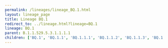 ```yaml
---
permalink: /lineages/lineage_BQ.1.html
layout: lineage_page
title: Lineage BQ.1
redirect_to: ../lineage.html?lineage=BQ.1
lineage: BQ.1
parent: B.1.1.529.5.3.1.1.1.1
children: ['BQ.1', 'BQ.1.1', 'BQ.1.1.1', 'BQ.1.1.2', 'BQ.1.1.3', 'BQ.1.1.4', 'BQ.1.1.5', 'BQ.1.1.6', 'BQ.1.1.7', 'BQ.1.1.8', 'BQ.1.1.9', 'BQ.1.1.10', 'BQ.1.1.11', 'BQ.1.1.12', 'BQ.1.1.13', 'BQ.1.1.14', 'BQ.1.1.15', 'BQ.1.1.16', 'BQ.1.1.17', 'BQ.1.1.18', 'BQ.1.1.19', 'BQ.1.1.20', 'BQ.1.1.21', 'BQ.1.1.22', 'BQ.1.1.23', 'BQ.1.1.24', 'BQ.1.1.25', 'BQ.1.1.26', 'BQ.1.1.27', 'BQ.1.1.28', 'BQ.1.1.29', 'BQ.1.1.30', 'BQ.1.1.31', 'BQ.1.1.32', 'BQ.1.1.33', 'BQ.1.1.34', 'BQ.1.1.35', 'BQ.1.1.36', 'BQ.1.1.37', 'BQ.1.1.38', 'BQ.1.1.39', 'BQ.1.1.40', 'BQ.1.1.41', 'BQ.1.1.42', 'BQ.1.1.43', 'BQ.1.1.44', 'BQ.1.1.45', 'BQ.1.1.46', 'BQ.1.1.47', 'BQ.1.1.48', 'BQ.1.1.49', 'BQ.1.1.50', 'BQ.1.1.51', 'BQ.1.1.52', 'BQ.1.1.53', 'BQ.1.1.54', 'BQ.1.1.55', 'BQ.1.1.56', 'BQ.1.1.57', 'BQ.1.1.58', 'BQ.1.1.59', 'BQ.1.1.60', 'BQ.1.1.61', 'BQ.1.1.62', 'BQ.1.1.63', 'BQ.1.1.64', 'BQ.1.1.65', 'BQ.1.1.66', 'BQ.1.1.67', 'BQ.1.1.68', 'BQ.1.1.69', 'BQ.1.1.70', 'BQ.1.1.71', 'BQ.1.1.72', 'BQ.1.1.73', 'BQ.1.1.74', 'BQ.1.1.75', 'BQ.1.1.76', 'BQ.1.1.77', 'BQ.1.1.78', 'BQ.1.1.79', 'BQ.1.2', 'BQ.1.2.1', 'BQ.1.2.2', 'BQ.1.2.3', 'BQ.1.3', 'BQ.1.3.1', 'BQ.1.3.2', 'BQ.1.4', 'BQ.1.5', 'BQ.1.6', 'BQ.1.7', 'BQ.1.8', 'BQ.1.8.1', 'BQ.1.8.2', 'BQ.1.9', 'BQ.1.10', 'BQ.1.10.1', 'BQ.1.10.2', 'BQ.1.10.3', 'BQ.1.11', 'BQ.1.11.1', 'BQ.1.12', 'BQ.1.13', 'BQ.1.13.1', 'BQ.1.14', 'BQ.1.15', 'BQ.1.15.1', 'BQ.1.15.2', 'BQ.1.16', 'BQ.1.17', 'BQ.1.18', 'BQ.1.19', 'BQ.1.20', 'BQ.1.21', 'BQ.1.22', 'BQ.1.23', 'BQ.1.24', 'BQ.1.25', 'BQ.1.25.1', 'BQ.1.26', 'BQ.1.26.1', 'BQ.1.26.2', 'BQ.1.27', 'BQ.1.28', 'BQ.1.29', 'BQ.1.30', 'BQ.1.31', 'BQ.1.32', 'BQ.1.33']
---
```

